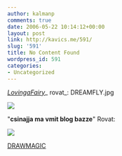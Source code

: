 ```yaml
---
author: kalmanp
comments: true
date: 2006-05-22 10:14:12+00:00
layout: post
link: http://kavics.me/591/
slug: '591'
title: No Content Found
wordpress_id: 591
categories:
- Uncategorized
---
```


[_LovingaFairy_](http://www.pinavadasz.hu/fuszelet/lovingafairy.php)_ rovat_: DREAMFLY.jpg  





![](http://kavics.freeblog.hu/Files/dreamfly.jpg)




"**csinajja ma vmit blog bazze**" Rovat:




![](http://kavics.freeblog.hu/Files/drawmagic00.png)




[DRAWMAGIC](http://www.pinavadasz.hu/fuszelet/draw.php)



